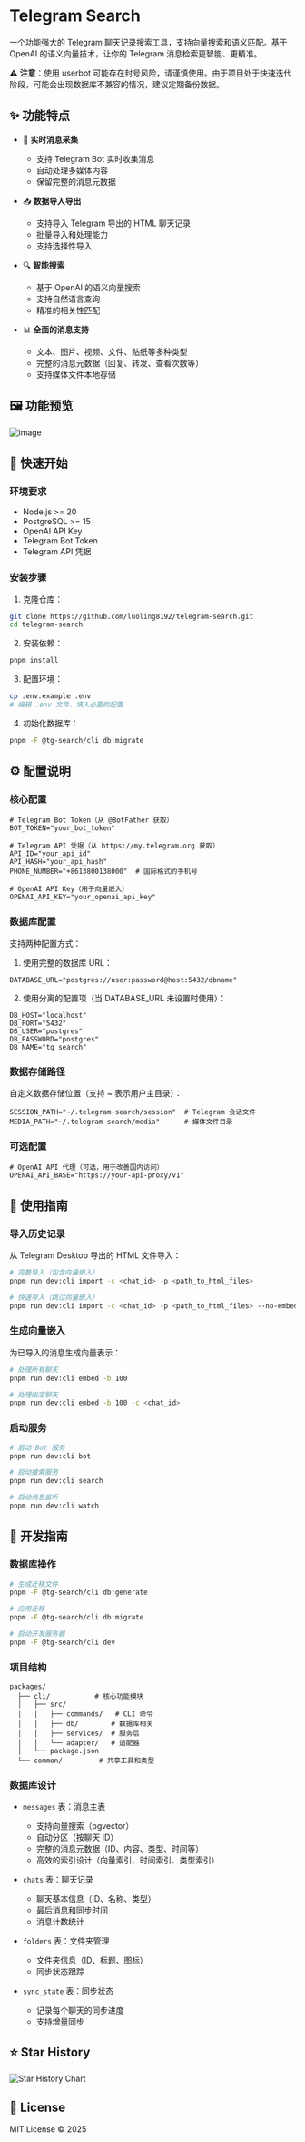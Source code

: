 # Telegram Search

一个功能强大的 Telegram 聊天记录搜索工具，支持向量搜索和语义匹配。基于 OpenAI 的语义向量技术，让你的 Telegram 消息检索更智能、更精准。

⚠️ **注意**：使用 userbot 可能存在封号风险，请谨慎使用。由于项目处于快速迭代阶段，可能会出现数据库不兼容的情况，建议定期备份数据。

## ✨ 功能特点

- 🤖 **实时消息采集**
  - 支持 Telegram Bot 实时收集消息
  - 自动处理多媒体内容
  - 保留完整的消息元数据

- 📥 **数据导入导出**
  - 支持导入 Telegram 导出的 HTML 聊天记录
  - 批量导入和处理能力
  - 支持选择性导入

- 🔍 **智能搜索**
  - 基于 OpenAI 的语义向量搜索
  - 支持自然语言查询
  - 精准的相关性匹配

- 📊 **全面的消息支持**
  - 文本、图片、视频、文件、贴纸等多种类型
  - 完整的消息元数据（回复、转发、查看次数等）
  - 支持媒体文件本地存储

## 🖼️ 功能预览

![image](https://github.com/user-attachments/assets/2ff088c1-41f2-455f-9cb1-ec31ce691c80)

## 🚀 快速开始

### 环境要求

- Node.js >= 20
- PostgreSQL >= 15
- OpenAI API Key
- Telegram Bot Token
- Telegram API 凭据

### 安装步骤

1. 克隆仓库：
```bash
git clone https://github.com/luoling8192/telegram-search.git
cd telegram-search
```

2. 安装依赖：
```bash
pnpm install
```

3. 配置环境：
```bash
cp .env.example .env
# 编辑 .env 文件，填入必要的配置
```

4. 初始化数据库：
```bash
pnpm -F @tg-search/cli db:migrate
```

## ⚙️ 配置说明

### 核心配置

```env
# Telegram Bot Token（从 @BotFather 获取）
BOT_TOKEN="your_bot_token"

# Telegram API 凭据（从 https://my.telegram.org 获取）
API_ID="your_api_id"
API_HASH="your_api_hash"
PHONE_NUMBER="+8613800138000"  # 国际格式的手机号

# OpenAI API Key（用于向量嵌入）
OPENAI_API_KEY="your_openai_api_key"
```

### 数据库配置

支持两种配置方式：

1. 使用完整的数据库 URL：
```env
DATABASE_URL="postgres://user:password@host:5432/dbname"
```

2. 使用分离的配置项（当 DATABASE_URL 未设置时使用）：
```env
DB_HOST="localhost"
DB_PORT="5432"
DB_USER="postgres"
DB_PASSWORD="postgres"
DB_NAME="tg_search"
```

### 数据存储路径

自定义数据存储位置（支持 ~ 表示用户主目录）：
```env
SESSION_PATH="~/.telegram-search/session"  # Telegram 会话文件
MEDIA_PATH="~/.telegram-search/media"      # 媒体文件目录
```

### 可选配置

```env
# OpenAI API 代理（可选，用于改善国内访问）
OPENAI_API_BASE="https://your-api-proxy/v1"
```

## 📖 使用指南

### 导入历史记录

从 Telegram Desktop 导出的 HTML 文件导入：

```bash
# 完整导入（包含向量嵌入）
pnpm run dev:cli import -c <chat_id> -p <path_to_html_files>

# 快速导入（跳过向量嵌入）
pnpm run dev:cli import -c <chat_id> -p <path_to_html_files> --no-embedding
```

### 生成向量嵌入

为已导入的消息生成向量表示：
```bash
# 处理所有聊天
pnpm run dev:cli embed -b 100

# 处理指定聊天
pnpm run dev:cli embed -b 100 -c <chat_id>
```

### 启动服务

```bash
# 启动 Bot 服务
pnpm run dev:cli bot

# 启动搜索服务
pnpm run dev:cli search

# 启动消息监听
pnpm run dev:cli watch
```

## 🔧 开发指南

### 数据库操作

```bash
# 生成迁移文件
pnpm -F @tg-search/cli db:generate

# 应用迁移
pnpm -F @tg-search/cli db:migrate

# 启动开发服务器
pnpm -F @tg-search/cli dev
```

### 项目结构

```
packages/
  ├── cli/           # 核心功能模块
  │   ├── src/
  │   │   ├── commands/   # CLI 命令
  │   │   ├── db/        # 数据库相关
  │   │   ├── services/  # 服务层
  │   │   └── adapter/   # 适配器
  │   └── package.json
  └── common/         # 共享工具和类型
```

### 数据库设计

- `messages` 表：消息主表
  - 支持向量搜索（pgvector）
  - 自动分区（按聊天 ID）
  - 完整的消息元数据（ID、内容、类型、时间等）
  - 高效的索引设计（向量索引、时间索引、类型索引）

- `chats` 表：聊天记录
  - 聊天基本信息（ID、名称、类型）
  - 最后消息和同步时间
  - 消息计数统计

- `folders` 表：文件夹管理
  - 文件夹信息（ID、标题、图标）
  - 同步状态跟踪

- `sync_state` 表：同步状态
  - 记录每个聊天的同步进度
  - 支持增量同步

## ⭐ Star History

![Star History Chart](https://api.star-history.com/svg?repos=luoling8192/telegram-search&type=Date)

## 📝 License

MIT License © 2025

